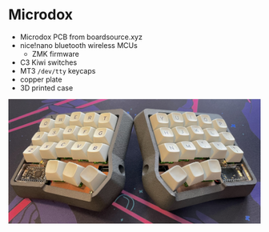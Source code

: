 # Microdox
- Microdox PCB from boardsource.xyz
- nice!nano bluetooth wireless MCUs
    - ZMK firmware
- C3 Kiwi switches
- MT3 `/dev/tty` keycaps
- copper plate
- 3D printed case

![Microdox](images/microdox.jpg?raw=true "Microdrox")
